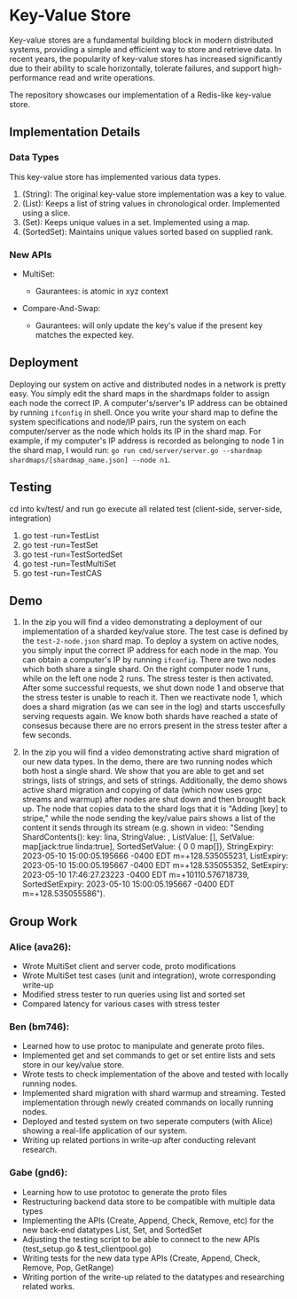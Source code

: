 # Key-Value Store

Key-value stores are a fundamental building block in modern distributed systems, providing a simple and efficient way to store and retrieve data. In recent years, the popularity of key-value stores has increased significantly due to their ability to scale horizontally, tolerate failures, and support high-performance read and write operations.

The repository showcases our implementation of a Redis-like key-value store.

## Implementation Details

### Data Types

This key-value store has implemented various data types.

1. (String): The original key-value store implementation was a key to value.
2. (List): Keeps a list of string values in chronological order. Implemented using a slice.
3. (Set): Keeps unique values in a set. Implemented using a map.
4. (SortedSet): Maintains unique values sorted based on supplied rank.

### New APIs

- MultiSet:
  - Gaurantees: is atomic in xyz context

- Compare-And-Swap:
  - Gaurantees: will only update the key's value if the present key matches the expected key.

## Deployment

Deploying our system on active and distributed nodes in a network is pretty easy. You simply edit the shard maps in the shardmaps folder to assign each node the correct IP. A computer's/server's IP address can be obtained by running `ifconfig` in shell. Once you write your shard map to define the system specifications and node/IP pairs, run the system on each computer/server as the node which holds its IP in the shard map. For example, if my computer's IP address is recorded as belonging to node 1 in the shard map, I would run: `go run cmd/server/server.go --shardmap shardmaps/[shardmap_name.json] --node n1`.

## Testing

cd into kv/test/ and run go execute all related test (client-side, server-side, integration)
1. go test -run=TestList
2. go test -run=TestSet
3. go test -run=TestSortedSet
4. go test -run=TestMultiSet
5. go test -run=TestCAS

## Demo

1. In the zip you will find a video demonstrating a deployment of our implementation of a sharded key/value store. The test case is defined by the `test-2-node.json` shard map. To deploy a system on active nodes, you simply input the correct IP address for each node in the map. You can obtain a computer's IP by running `ifconfig`. There are two nodes which both share a single shard. On the right computer node 1 runs, while on the left one node 2 runs. The stress tester is then activated. After some successful requests, we shut down node 1 and observe that the stress tester is unable to reach it. Then we reactivate node 1, which does a shard migration (as we can see in the log) and starts usccesfully serving requests again. We know both shards have reached a state of consesus because there are no errors present in the stress tester after a few seconds.

2. In the zip you will find a video demonstrating active shard migration of our new data types. In the demo, there are two running nodes which both host a single shard. We show that you are able to get and set strings, lists of strings, and sets of strings. Additionally, the demo shows active shard migration and copying of data (which now uses grpc streams and warmup) after nodes are shut down and then brought back up. The node that copies data to the shard logs that it is "Adding [key] to stripe," while the node sending the key/value pairs shows a list of the content it sends through its stream (e.g. shown in video: "Sending ShardContents(): key: lina, StringValue: , ListValue: [], SetValue: map[jack:true linda:true], SortedSetValue: {<nil> <nil> 0 0 map[]}, StringExpiry: 2023-05-10 15:00:05.195666 -0400 EDT m=+128.535055231, ListExpiry: 2023-05-10 15:00:05.195667 -0400 EDT m=+128.535055352, SetExpiry: 2023-05-10 17:46:27.23223 -0400 EDT m=+10110.576718739, SortedSetExpiry: 2023-05-10 15:00:05.195667 -0400 EDT m=+128.535055586").

## Group Work

### Alice (ava26):
- Wrote MultiSet client and server code, proto modifications
- Wrote MultiSet test cases (unit and integration), wrote corresponding write-up
- Modified stress tester to run queries using list and sorted set
- Compared latency for various cases with stress tester

### Ben (bm746):
- Learned how to use protoc to manipulate and generate proto files.
- Implemented get and set commands to get or set entire lists and sets store in our key/value store.
- Wrote tests to check implementation of the above and tested with locally running nodes.
- Implemented shard migration with shard warmup and streaming. Tested implementation through newly created commands on locally running nodes.
- Deployed and tested system on two seperate computers (with Alice) showing a real-life application of our system.
- Writing up related portions in write-up after conducting relevant research.
### Gabe (gnd6):
- Learning how to use prototoc to generate the proto files
- Restructuring backend data store to be compatible with multiple data types
- Implementing the APIs (Create, Append, Check, Remove, etc) for the new back-end datatypes List, Set, and SortedSet
- Adjusting the testing script to be able to connect to the new APIs (test_setup.go & test_clientpool.go)
- Writing tests for the new data type APIs (Create, Append, Check, Remove, Pop, GetRange)
- Writing portion of the write-up related to the datatypes and researching related works.